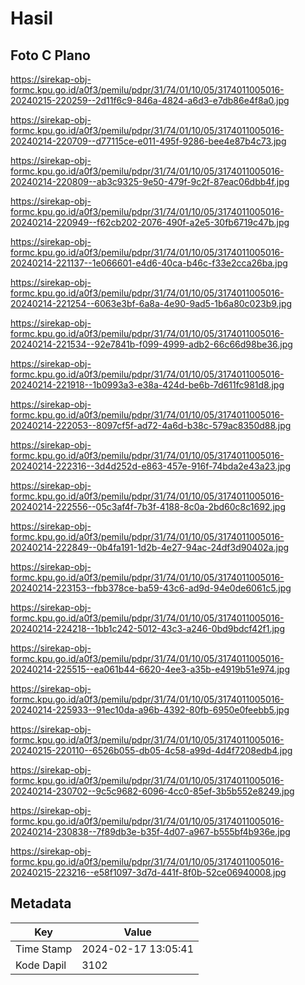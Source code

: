 # Hasil

## Foto C Plano

https://sirekap-obj-formc.kpu.go.id/a0f3/pemilu/pdpr/31/74/01/10/05/3174011005016-20240215-220259--2d11f6c9-846a-4824-a6d3-e7db86e4f8a0.jpg

https://sirekap-obj-formc.kpu.go.id/a0f3/pemilu/pdpr/31/74/01/10/05/3174011005016-20240214-220709--d77115ce-e011-495f-9286-bee4e87b4c73.jpg

https://sirekap-obj-formc.kpu.go.id/a0f3/pemilu/pdpr/31/74/01/10/05/3174011005016-20240214-220809--ab3c9325-9e50-479f-9c2f-87eac06dbb4f.jpg

https://sirekap-obj-formc.kpu.go.id/a0f3/pemilu/pdpr/31/74/01/10/05/3174011005016-20240214-220949--f62cb202-2076-490f-a2e5-30fb6719c47b.jpg

https://sirekap-obj-formc.kpu.go.id/a0f3/pemilu/pdpr/31/74/01/10/05/3174011005016-20240214-221137--1e066601-e4d6-40ca-b46c-f33e2cca26ba.jpg

https://sirekap-obj-formc.kpu.go.id/a0f3/pemilu/pdpr/31/74/01/10/05/3174011005016-20240214-221254--6063e3bf-6a8a-4e90-9ad5-1b6a80c023b9.jpg

https://sirekap-obj-formc.kpu.go.id/a0f3/pemilu/pdpr/31/74/01/10/05/3174011005016-20240214-221534--92e7841b-f099-4999-adb2-66c66d98be36.jpg

https://sirekap-obj-formc.kpu.go.id/a0f3/pemilu/pdpr/31/74/01/10/05/3174011005016-20240214-221918--1b0993a3-e38a-424d-be6b-7d611fc981d8.jpg

https://sirekap-obj-formc.kpu.go.id/a0f3/pemilu/pdpr/31/74/01/10/05/3174011005016-20240214-222053--8097cf5f-ad72-4a6d-b38c-579ac8350d88.jpg

https://sirekap-obj-formc.kpu.go.id/a0f3/pemilu/pdpr/31/74/01/10/05/3174011005016-20240214-222316--3d4d252d-e863-457e-916f-74bda2e43a23.jpg

https://sirekap-obj-formc.kpu.go.id/a0f3/pemilu/pdpr/31/74/01/10/05/3174011005016-20240214-222556--05c3af4f-7b3f-4188-8c0a-2bd60c8c1692.jpg

https://sirekap-obj-formc.kpu.go.id/a0f3/pemilu/pdpr/31/74/01/10/05/3174011005016-20240214-222849--0b4fa191-1d2b-4e27-94ac-24df3d90402a.jpg

https://sirekap-obj-formc.kpu.go.id/a0f3/pemilu/pdpr/31/74/01/10/05/3174011005016-20240214-223153--fbb378ce-ba59-43c6-ad9d-94e0de6061c5.jpg

https://sirekap-obj-formc.kpu.go.id/a0f3/pemilu/pdpr/31/74/01/10/05/3174011005016-20240214-224218--1bb1c242-5012-43c3-a246-0bd9bdcf42f1.jpg

https://sirekap-obj-formc.kpu.go.id/a0f3/pemilu/pdpr/31/74/01/10/05/3174011005016-20240214-225515--ea061b44-6620-4ee3-a35b-e4919b51e974.jpg

https://sirekap-obj-formc.kpu.go.id/a0f3/pemilu/pdpr/31/74/01/10/05/3174011005016-20240214-225933--91ec10da-a96b-4392-80fb-6950e0feebb5.jpg

https://sirekap-obj-formc.kpu.go.id/a0f3/pemilu/pdpr/31/74/01/10/05/3174011005016-20240215-220110--6526b055-db05-4c58-a99d-4d4f7208edb4.jpg

https://sirekap-obj-formc.kpu.go.id/a0f3/pemilu/pdpr/31/74/01/10/05/3174011005016-20240214-230702--9c5c9682-6096-4cc0-85ef-3b5b552e8249.jpg

https://sirekap-obj-formc.kpu.go.id/a0f3/pemilu/pdpr/31/74/01/10/05/3174011005016-20240214-230838--7f89db3e-b35f-4d07-a967-b555bf4b936e.jpg

https://sirekap-obj-formc.kpu.go.id/a0f3/pemilu/pdpr/31/74/01/10/05/3174011005016-20240215-223216--e58f1097-3d7d-441f-8f0b-52ce06940008.jpg


## Metadata

| Key        | Value               |
| ---------- | ------------------- |
| Time Stamp | 2024-02-17 13:05:41 |
| Kode Dapil | 3102                |



